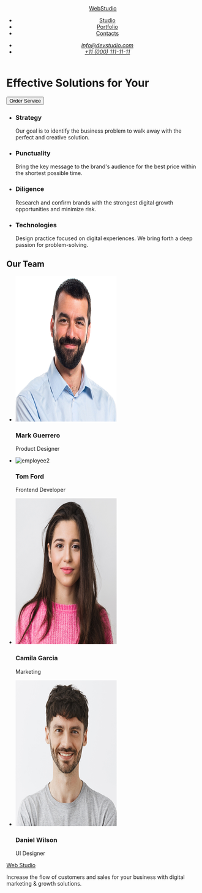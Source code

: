<!DOCTYPE html>
<html lang="en">
  <head>
    <title>WebStudio</title>
  </head>
  <body>
    <header>
      <nav>
        <a href="/index.html">WebStudio</a>
        <ul>
          <li><a href="">Studio</a></li>
          <li><a href="">Portfolio</a></li>
          <li><a href="">Contacts</a></li>
        </ul>
        <address>
          <ul>
            <li><a href="mailto:info@devstudio.com">info@devstudio.com</a></li>
            <li><a href="tel:+110001111111">+11 (000) 111-11-11</a></li>
          </ul>
        </address>
      </nav>
    </header>
    <main>
      <h1>Effective Solutions for Your</h1>
      <button type="button">Order Service</button>
      <ul>
        <li>
          <h3>Strategy</h3>
          <p>
            Our goal is to identify the business problem to walk away with the
            perfect and creative solution.
          </p>
        </li>
        <li>
          <h3>Punctuality</h3>
          <p>
            Bring the key message to the brand's audience for the best price
            within the shortest possible time.
          </p>
        </li>
        <li>
          <h3>Diligence</h3>
          <p>
            Research and confirm brands with the strongest digital growth
            opportunities and minimize risk.
          </p>
        </li>
        <li>
          <h3>Technologies</h3>
          <p>
            Design practice focused on digital experiences. We bring forth a
            deep passion for problem-solving.
          </p>
        </li>
      </ul>
      <h2>Our Team</h2>
      <ul>
        <li>
          <img
            src="img.jpg"
            width="264"
            height="380"
            alt="employee1"
          />
          <h3>Mark Guerrero</h3>
          <p>Product Designer</p>
        </li>
        <li>
          <img
            src="images.jpg/img@2x.jpg"
            width="264"
            height="380"
            alt="employee2"
          />
          <h3>Tom Ford</h3>
          <p>Frontend Developer</p>
        </li>
        <li>
          <img
            src="img (1).jpg"
            width="264"
            height="380"
            alt="employee3"
          />
          <h3>Camila Garcia</h3>
          <p>Marketing</p>
        </li>
        <li>
          <img
            src="img (2).jpg"
            width="264"
            height="380"
            alt="employee4"
          />
          <h3>Daniel Wilson</h3>
          <p>UI Designer</p>
        </li>
      </ul>
    </main>
    <footer>
      <a href="./index.html">Web Studio</a>
      <p>
        Increase the flow of customers and sales for your business with digital
        marketing & growth solutions.
      </p>
    </footer>

  </body>
</html>
